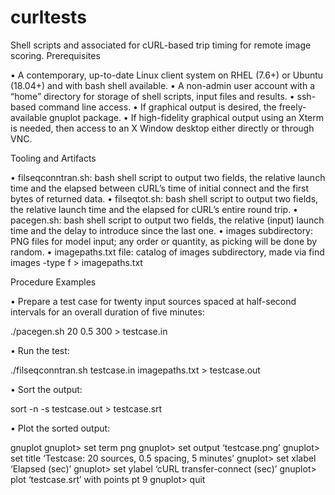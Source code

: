 # curltests
Shell scripts and associated for cURL-based trip timing for remote image scoring.
Prerequisites

•	A contemporary, up-to-date Linux client system on RHEL (7.6+) or Ubuntu (18.04+) and with bash shell available.
•	A non-admin user account with a “home” directory for storage of shell scripts, input files and results.
•	ssh-based command line access.
•	If graphical output is desired, the freely-available gnuplot package.
•	If high-fidelity graphical output using an Xterm is needed, then access to an X Window desktop either directly or through VNC.

Tooling and Artifacts

•	filseqconntran.sh: bash shell script to output two fields, the relative launch time and the elapsed between cURL’s time of initial connect and the first bytes of returned data.
•	filseqtot.sh: bash shell script to output two fields, the relative launch time and the elapsed for cURL’s entire round trip.
•	pacegen.sh: bash shell script to output two fields, the relative (input) launch time and the delay to introduce since the last one.
•	images subdirectory: PNG files for model input; any order or quantity, as picking will be done by random.
•	imagepaths.txt file: catalog of images subdirectory, made via
find images -type f > imagepaths.txt

Procedure Examples

•	Prepare a test case for twenty input sources spaced at half-second intervals for an overall duration of five minutes:

./pacegen.sh 20 0.5 300 > testcase.in

•	Run the test:

./filseqconntran.sh testcase.in imagepaths.txt > testcase.out

•	Sort the output:

sort -n -s testcase.out > testcase.srt

•	Plot the sorted output:

gnuplot
gnuplot> set term png
gnuplot> set output ‘testcase.png’
gnuplot> set title ‘Testcase: 20 sources, 0.5 spacing, 5 minutes’
gnuplot> set xlabel ‘Elapsed (sec)’
gnuplot> set ylabel ‘cURL transfer-connect (sec)’
gnuplot> plot ‘testcase.srt’ with points pt 9
gnuplot> quit
